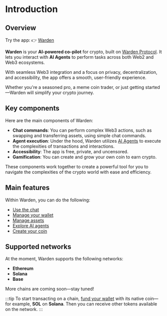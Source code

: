 ﻿---
sidebar_position: 1
id: home-doc
slug: /
---

# Introduction

## Overview

Try the app: 👉 [Warden](https://app.wardenprotocol.org)

**Warden** is your **AI-powered co-pilot** for crypto, built on [Warden Protocol](https://docs.wardenprotocol.org). It lets you interact with **AI Agents** to perform tasks across both Web2 and Web3 ecosystems.

With seamless Web3 integration and a focus on privacy, decentralization, and accessibility, the app offers a smooth, user-friendly experience.

Whether you're a seasoned pro, a meme coin trader, or just getting started—Warden will simplify your crypto journey.

## Key components

Here are the main components of Warden:

- **Chat commands**: You can perform complex Web3 actions, such as swapping and transferring assets, using simple chat commands.
- **Agent execution**: Under the hood, Warden utilizes [AI Agents](https://docs.wardenprotocol.org/learn/glossary#ai-agent) to execute the complexities of transactions and interactions.
- **Accessibility**: The app is free, private, and uncensored.
- **Gamification**: You can create and grow your own coin to earn crypto.

These components work together to create a powerful tool for you to navigate the complexities of the crypto world with ease and efficiency.

## Main features

Within Warden, you can do the following:

- [Use the chat](warden-app/use-the-chat)
- [Manage your wallet](warden-app/manage-your-wallet)
- [Manage assets](warden-app/manage-assets)
- [Explore AI agents](warden-app/explore-ai-agents)
- [Create your coin](warden-app/create-your-coin)

## Supported networks

At the moment, Warden supports the following networks:

- **Ethereum**
- **Solana**
- **Base**

More chains are coming soon—stay tuned!

:::tip
To start transacting on a chain, [fund your wallet](warden-app/manage-assets#deposit-assets) with its native coin—for example, **SOL** on **Solana**. Then you can receive other tokens available on the network.
:::
